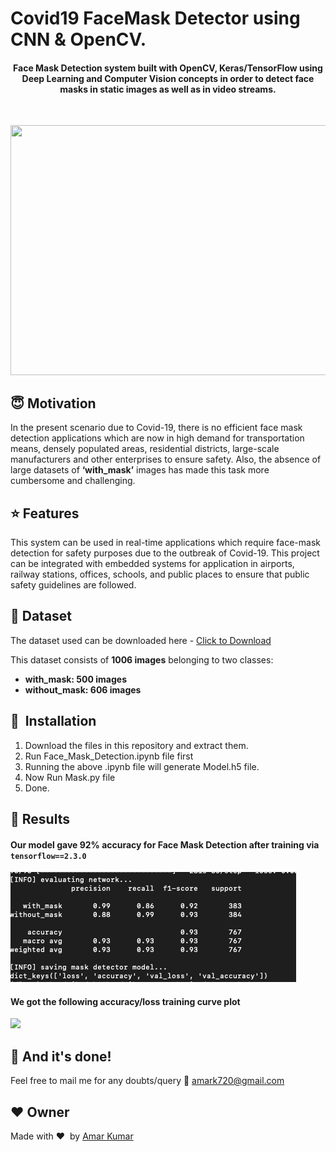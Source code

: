 # Covid19 FaceMask Detector using CNN & OpenCV.


<div align= "center">
  <h4>Face Mask Detection system built with OpenCV, Keras/TensorFlow using Deep Learning and Computer Vision concepts in order to detect face masks in static images as well as in video streams.</h4>
</div>

&nbsp;&nbsp;&nbsp;&nbsp;&nbsp;&nbsp;&nbsp;&nbsp;&nbsp;&nbsp;&nbsp;&nbsp;&nbsp;&nbsp;&nbsp;&nbsp;&nbsp;&nbsp;&nbsp;&nbsp;&nbsp;&nbsp;&nbsp;&nbsp;&nbsp;&nbsp;&nbsp;&nbsp;&nbsp;&nbsp;&nbsp;&nbsp;&nbsp;&nbsp;&nbsp;
<p align="center"><img src="https://github.com/amark720/Amar-kumar/blob/master/ScreenShots/FaceMaskGif.gif" width="700" height="400"></p>



## :innocent: Motivation
In the present scenario due to Covid-19, there is no efficient face mask detection applications which are now in high demand for transportation means, densely populated areas, residential districts, large-scale manufacturers and other enterprises to ensure safety. Also, the absence of large datasets of __‘with_mask’__ images has made this task more cumbersome and challenging. 


## :star: Features

This system can be used in real-time applications which require face-mask detection for safety purposes due to the outbreak of Covid-19. This project can be integrated with embedded systems for application in airports, railway stations, offices, schools, and public places to ensure that public safety guidelines are followed.

## :file_folder: Dataset
The dataset used can be downloaded here - [Click to Download](https://www.kaggle.com/prithwirajmitra/covid-face-mask-detection-dataset)

This dataset consists of __1006 images__ belonging to two classes:
*	__with_mask: 500 images__
*	__without_mask: 606 images__



## 🚀&nbsp; Installation
1. Download the files in this repository and extract them.
2. Run Face_Mask_Detection.ipynb file first 
3. Running the above .ipynb file will generate Model.h5 file.
4. Now Run Mask.py file
5. Done.

## :key: Results

#### Our model gave 92% accuracy for Face Mask Detection after training via <code>tensorflow==2.3.0</code>

![](https://github.com/chandrikadeb7/Face-Mask-Detection/blob/master/Readme_images/Screenshot%202020-06-01%20at%209.48.27%20PM.png)

#### We got the following accuracy/loss training curve plot
![](https://github.com/chandrikadeb7/Face-Mask-Detection/blob/master/plot.png)

## :clap: And it's done!
Feel free to mail me for any doubts/query 
:email: amark720@gmail.com

## :heart: Owner
Made with :heart:&nbsp;  by [Amar Kumar](https://github.com/amark720)


